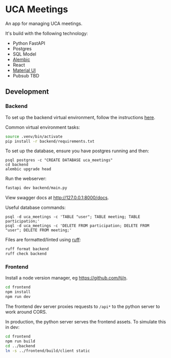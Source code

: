 # UCA Meetings

An app for managing UCA meetings.

It's build with the following technology:

* Python FastAPI
* Postgres
* SQL Model
* [Alembic](https://alembic.sqlalchemy.org/en/latest/index.html)
* React
* [Material UI](https://mui.com/material-ui/getting-started/)
* Pubsub TBD

## Development

### Backend

To set up the backend virtual environment, follow the instructions [here](https://fastapi.tiangolo.com/virtual-environments).

Common virtual environment tasks:

```sh
source .venv/bin/activate
pip install -r backend/requirements.txt
```

To set up the database, ensure you have postgres running and then:

```
psql postgres -c "CREATE DATABASE uca_meetings"
cd backend
alembic upgrade head
```

Run the webserver:

```sh
fastapi dev backend/main.py
```

View swagger docs at http://127.0.0.1:8000/docs.

Useful database commands:

```
psql -d uca_meetings -c 'TABLE "user"; TABLE meeting; TABLE participation;'
psql -d uca_meetings -c 'DELETE FROM participation; DELETE FROM "user"; DELETE FROM meeting;'
```

Files are formatted/linted using [ruff](https://github.com/astral-sh/ruff):

```sh
ruff format backend
ruff check backend
```

### Frontend

Install a node version manager, eg https://github.com/tj/n.

```sh
cd frontend
npm install
npm run dev
```

The frontend dev server proxies requests to `/api*` to the python server to work around CORS.

In production, the python server serves the frontend assets. To simulate this in dev:

```sh
cd frontend
npm run build
cd ../backend
ln -s ../frontend/build/client static
```